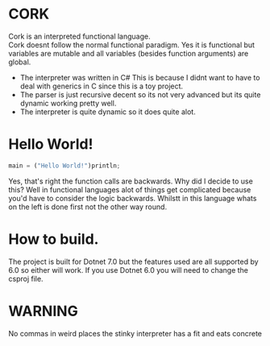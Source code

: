 # CORK
Cork is an interpreted functional language.<br>
Cork doesnt follow the normal functional paradigm. Yes it is functional but variables are mutable and all variables (besides function arguments) are global.
- The interpreter was written in C# This is because I didnt want to have to deal with generics in C since this is a toy project.
- The parser is just recursive decent so its not very advanced but its quite dynamic working pretty well.
- The interpreter is quite dynamic so it does quite alot.

# Hello World!
```py
main = ("Hello World!")println;
```
Yes, that's right the function calls are backwards. Why did I decide to use this?
Well in functional languages alot of things get complicated because you'd have to consider the logic backwards. Whilstt in this language whats on the left is done first not the other way round.

# How to build.
The project is built for Dotnet 7.0 but the features used are all supported by 6.0 so either will work.
If you use Dotnet 6.0 you will need to change the csproj file.

# WARNING

No commas in weird places the stinky interpreter has a fit and eats concrete 
